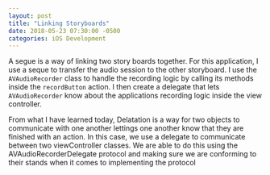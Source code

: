 ```yaml
---
layout: post
title: "Linking Storyboards"
date: 2018-05-23 07:30:00 -0500
categories: iOS Development 
---
```


A segue is a way of linking two story boards together. For this application, I use a seque to transfer the audio session to the other storyboard. I use the `AVAudioRecorder` class to handle the recording logic by calling its methods inside the `recordButton` action. I then create a delegate that lets `AVAudioRecorder` know about the applications recording logic inside the view controller.

From what I have learned today, Delatation is a way for two objects to communicate with one another lettings one another know that they are finished with an action. In this case, we use a delegate to communicate between two viewController classes. We are able to do this using the AVAudioRecorderDelegate protocol and making sure we are conforming to their stands when it comes to implementing the protocol
